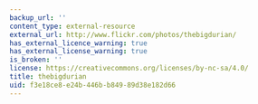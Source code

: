 ```yaml
---
backup_url: ''
content_type: external-resource
external_url: http://www.flickr.com/photos/thebigdurian/
has_external_licence_warning: true
has_external_license_warning: true
is_broken: ''
license: https://creativecommons.org/licenses/by-nc-sa/4.0/
title: thebigdurian
uid: f3e18ce8-e24b-446b-b849-89d38e182d66
---
```

